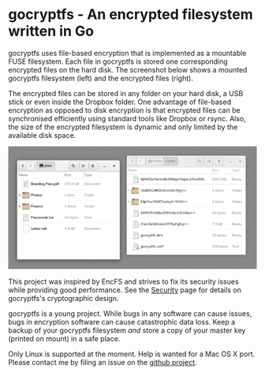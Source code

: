 gocryptfs - An encrypted filesystem written in Go
=================================================

gocryptfs uses file-based encryption that is implemented as a mountable
FUSE filesystem.
Each file in gocryptfs is stored one corresponding encrypted files on the hard disk. The 
screenshot below shows a mounted gocryptfs filesystem (left) and the
encrypted files (right).

The encrypted files can be stored in any folder on your hard disk, a USB
stick or even inside the Dropbox folder. One advantage of file-based
encryption as opposed to disk encryption is that encrypted files can
be synchronised efficiently using standard tools like Dropbox or rsync.
Also, the size of the encrypted filesystem is dynamic and only limited
by the available disk space.

![](img/folders-side-by-side.png)

This project was inspired by EncFS and strives to fix its security
issues while providing good performance.
See the [Security](security) page for details on gocryptfs's cryptographic
design.

gocryptfs is a young project. While bugs in any software can cause issues,
bugs in encryption software can cause catastrophic data loss. Keep a backup
of your gocryptfs filesystem *and* store a copy of your master key (printed
on mount) in a safe place.

Only Linux is supported at the moment. Help is wanted for a Mac OS X port.
Please contact me by filing an issue on the
[github project](https://github.com/rfjakob/gocryptfs).

